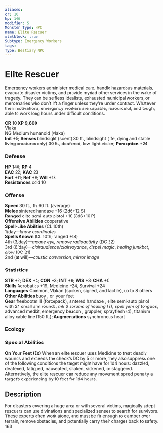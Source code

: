 ```yaml
---
aliases: 
cr: 10
hp: 140
modifier: 5
Monster Type: NPC
name: Elite Rescuer
statblock: true
Subtype: Emergency Workers
tags: 
Type: Bestiary NPC
---
```


# Elite Rescuer

Emergency workers administer medical care, handle hazardous materials, evacuate disaster victims, and provide myriad other services in the wake of tragedy. They can be selfless idealists, exhausted municipal workers, or mercenaries who don’t lift a finger unless they’re under contract. Whatever their motivations, emergency workers are capable, resourceful, and tough, able to work long hours under difficult conditions.

**CR** 10
**XP 9,600**  
Vlaka  
NG Medium humanoid (vlaka)  
**Init** +5; **Senses** blindsight (scent) 30 ft., blindsight (life, dying and stable living creatures only) 30 ft., deafened, low-light vision; **Perception** +24  

### Defense

**HP** 140; **RP** 4  
**EAC** 22; **KAC** 23  
**Fort** +11; **Ref** +9; **Will** +13  
**Resistances** cold 10  

### Offense

**Speed** 30 ft., fly 60 ft. (average)  
**Melee** sintered handaxe +16 (2d6+12 S)  
**Ranged** elite semi-auto pistol +18 (3d6+10 P)  
**Offensive Abilities** cooperative  
**Spell-Like Abilities** (CL 10th)  
1/day—_know coordinates_  
**Spells Known** (CL 10th; ranged +18)  
4th (3/day)—_arcane eye_, _remove radioactivity_ (DC 22)  
3rd (6/day)—_clairaudience/clairvoyance_, _dispel magic_, _healing junkbot_, _slow_ (DC 21)  
2nd (at will)—_caustic conversion_, _mirror image_

### Statistics

**STR** +2; **DEX** +4; **CON** +3; **INT** +6; **WIS** +3; **CHA** +0  
**Skills** Acrobatics +19, Medicine +24, Survival +24  
**Languages** Common, Vlakan (spoken, signed, and tactile), up to 8 others  
**Other Abilities** buoy , on your feet  
**Gear** freebooter III (forcepack), sintered handaxe , elite semi-auto pistol with 24 small arm rounds, _mk 3 serums of healing_ (2), _spell gem of tongues_, advanced medkit, emergency beacon , grappler, sprayflesh (4), titanium alloy cable line (150 ft.); **Augmentations** synchronous heart

### Ecology

### Special Abilities

**On Your Feet (Ex)** When an elite rescuer uses Medicine to treat deadly wounds and exceeds the check’s DC by 5 or more, they also suppress one of the following conditions the target might have for 1d4 hours: dazzled, deafened, fatigued, nauseated, shaken, sickened, or staggered. Alternatively, the elite rescuer can reduce any movement speed penalty a target’s experiencing by 10 feet for 1d4 hours.

## Description

For disasters covering a huge area or with several victims, magically adept rescuers can use divinations and specialized senses to search for survivors. These experts often work alone, and must be fit enough to clamber over terrain, remove obstacles, and potentially carry their charges back to safety. 163